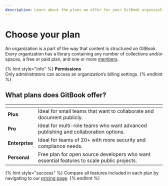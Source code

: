 ```yaml
---
description: Learn about the plans we offer for your GitBook organizations.
---
```


# Choose your plan

An organization is a part of the way that content is structured on GitBook. Every organization has a library containing any number of collections and/or spaces, a free or paid plan, and one or more [members](../member-management/).

{% hint style="info" %}
**Permissions**\
Only administrators can access an organization’s billing settings.
{% endhint %}

## What plans does GitBook offer?

<table data-card-size="large" data-view="cards"><thead><tr><th></th><th></th><th data-hidden data-card-cover data-type="files"></th></tr></thead><tbody><tr><td><strong>Plus</strong></td><td>Ideal for small teams that want to collaborate and document publicly.</td><td></td></tr><tr><td><strong>Pro</strong></td><td>Ideal for multi-role teams who want advanced publishing and collaboration options.</td><td></td></tr><tr><td><strong>Enterprise</strong></td><td>Ideal for teams of 20+ with more security and compliance needs.</td><td></td></tr><tr><td><strong>Personal</strong></td><td>Free plan for open source developers who want essential features to scale public projects.</td><td></td></tr></tbody></table>

{% hint style="success" %}
Compare all features included in each plan by navigating to our [pricing page](https://www.gitbook.com/pricing#pricingTable).
{% endhint %}
